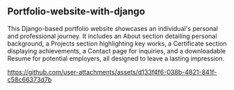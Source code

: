 ## Portfolio-website-with-django 
This Django-based portfolio website showcases an individual's personal and professional journey. It includes an About section detailing personal background, a Projects section highlighting key works, a Certificate section displaying achievements, a Contact page for inquiries, and a downloadable Resume for potential employers, all designed to leave a lasting impression.

https://github.com/user-attachments/assets/d133f4f6-038b-4821-841f-c58c66373d7b
